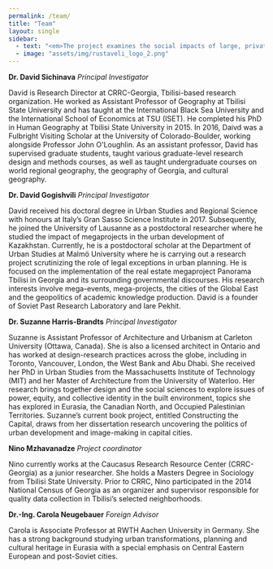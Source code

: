 ```yaml
---
permalink: /team/
title: "Team"
layout: single
sidebar:
  - text: "<em>The project examines the social impacts of large, private sector urban development in Batumi and Tbilisi. Socio-Spatial Georgia is funded by the Rustaveli National Science Foundation of Georgia under the grant program for fundamental research (grant number FR-18-862). The project is administered by Ivane Javakhishvili Tbilisi State University</em>"
  - image: "assets/img/rustaveli_logo_2.png"
---
```


__Dr. David Sichinava__ _Principal Investigator_

David is Research Director at CRRC-Georgia, Tbilisi-based research organization. He worked as Assistant Professor of Geography at Tbilisi State University and has taught at the International Black Sea University and the International School of Economics at TSU (ISET). He completed his PhD in Human Geography at Tbilisi State University in 2015. In 2016, Daivd was a Fulbright Visiting Scholar at the University of Colorado-Boulder, working alongside Professor John O'Loughlin. As an assistant professor, David has supervised graduate students, taught various graduate-level research design and methods courses, as well as taught undergraduate courses on world regional geography, the geography of Georgia, and cultural geography. 

__Dr. David Gogishvili__ _Principal Investigator_

David received his doctoral degree in Urban Studies and Regional Science with honours at Italy’s Gran Sasso Science Institute in 2017. Subsequently, he joined the University of Lausanne as a postdoctoral researcher where he studied the impact of megaprojects in the urban development of Kazakhstan. Currently, he is a postdoctoral scholar at the Department of Urban Studies at Malmö University where he is carrying out a research project scrutinizing the role of legal exceptions in urban planning. He is focused on the implementation of the real estate megaproject Panorama Tbilisi in Georgia and its surrounding governmental discourses. His research interests involve mega-events, mega-projects, the cities of the Global East and the geopolitics of academic knowledge production. David is a founder of Soviet Past Research Laboratory and Iare Pekhit.

__Dr. Suzanne Harris-Brandts__ _Principal Investigator_

Suzanne is Assistant Professor of Architecture and Urbanism at Carleton University (Ottawa, Canada). She is also a licensed architect in Ontario and has worked at design-research practices across the globe, including in Toronto, Vancouver, London, the West Bank and Abu Dhabi. She received her PhD in Urban Studies from the Massachusetts Institute of Technology (MIT) and her Master of Architecture from the University of Waterloo. Her research brings together design and the social sciences to explore issues of power, equity, and collective identity in the built environment, topics she has explored in Eurasia, the Canadian North, and Occupied Palestinian Territories. Suzanne’s current book project, entitled Constructing the Capital, draws from her dissertation research uncovering the politics of urban development and image-making in capital cities. 

 

__Nino Mzhavanadze__ _Project coordinator_

Nino currently works at the Caucasus Research Resource Center (CRRC-Georgia) as a junior researcher. She holds a Masters Degree in Sociology from Tbilisi State University. Prior to CRRC, Nino participated in the 2014 National Census of Georgia as an organizer and supervisor responsible for quality data collection in Tbilisi’s selected neighborhoods.

__Dr.-Ing. Carola Neugebauer__ _Foreign Advisor_

Carola is Associate Professor at RWTH Aachen University in Germany. She has a strong background studying urban transformations, planning and cultural heritage in Eurasia with a special emphasis on Central Eastern European and post-Soviet cities. 
